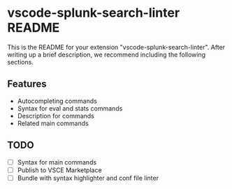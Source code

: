 # vscode-splunk-search-linter README

This is the README for your extension "vscode-splunk-search-linter". After writing up a brief description, we recommend including the following sections.

## Features

- Autocompleting commands
- Syntax for eval and stats commands
- Description for commands
- Related main commands

## TODO
- [ ] Syntax for main commands
- [ ] Publish to VSCE Marketplace
- [ ] Bundle with syntax highlighter and conf file linter
